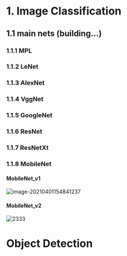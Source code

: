 # 1. Image Classification

## 1.1 main nets (building...)

### 1.1.1 MPL



### 1.1.2 LeNet



### 1.1.3 AlexNet



### 1.1.4 VggNet



### 1.1.5 GoogleNet



### 1.1.6 ResNet



### 1.1.7 ResNetXt



### 1.1.8 MobileNet

#### MobileNet_v1

![image-20210401154841237](https://img-blog.csdnimg.cn/20210401155001696.png?x-oss-process=image/watermark,type_ZmFuZ3poZW5naGVpdGk,shadow_10,text_aHR0cHM6Ly9ibG9nLmNzZG4ubmV0L1lGUjcxOA==,size_16,color_FFFFFF,t_70)



#### MobileNet_v2

![2333](https://img-blog.csdnimg.cn/20210401211309765.png?x-oss-process=image/watermark,type_ZmFuZ3poZW5naGVpdGk,shadow_10,text_aHR0cHM6Ly9ibG9nLmNzZG4ubmV0L1lGUjcxOA==,size_16,color_FFFFFF,t_70)





# Object Detection





